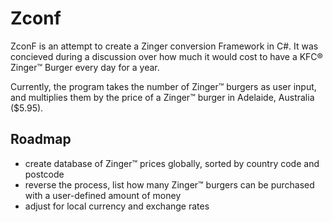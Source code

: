 # Zconf

ZconF is an attempt to create a Zinger conversion Framework in C#. It was concieved during a discussion over how much it would cost to have a KFC&reg; Zinger&trade; Burger every day for a year.

Currently, the program takes the number of Zinger&trade; burgers as user input, and multiplies them by the price of a Zinger&trade; burger in Adelaide, Australia ($5.95).

## Roadmap

- create database of Zinger&trade; prices globally, sorted by country code and postcode
- reverse the process, list how many Zinger&trade; burgers can be purchased with a user-defined amount of money
- adjust for local currency and exchange rates
